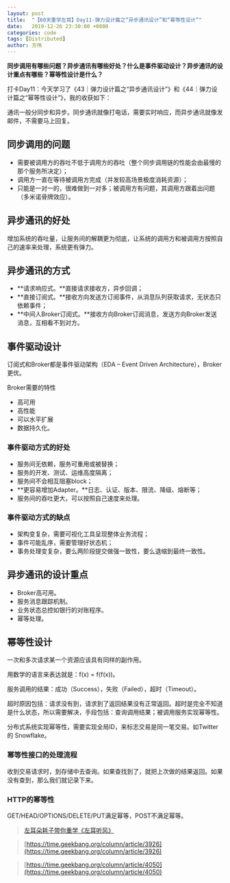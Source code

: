```yaml
---
layout: post
title:  "【60天重学左耳】Day11-弹力设计篇之“异步通讯设计”和“幂等性设计”"
date:   2019-12-26 23:30:00 +0800
categories: code
tags: [Distributed]
author: 方伟
---
```


**同步调用有哪些问题？异步通讯有哪些好处？什么是事件驱动设计？异步通讯的设计重点有哪些？幂等性设计是什么？**

<!--more-->

打卡Day11：今天学习了《43｜弹力设计篇之“异步通讯设计”》和《44｜弹力设计篇之“幂等性设计”》，我的收获如下：

通讯一般分同步和异步。同步通讯就像打电话，需要实时响应，而异步通讯就像发邮件，不需要马上回复。

## 同步调用的问题

* 需要被调用方的吞吐不低于调用方的吞吐（整个同步调用链的性能会由最慢的那个服务所决定）；
* 调用方一直在等待被调用方完成（并发较高场景极度消耗资源）；
* 只能是一对一的，很难做到一对多；被调用方有问题，其调用方跟着出问题（多米诺骨牌效应）。

## 异步通讯的好处

增加系统的吞吐量，让服务间的解耦更为彻底，让系统的调用方和被调用方按照自己的速率来处理，系统更有弹力。

## 异步通讯的方式

* **请求响应式。**直接请求接收方，异步回调；
* **直接订阅式。**接收方向发送方订阅事件，从消息队列获取请求，无状态只依赖事件；
* **中间人Broker订阅式。**接收方向Broker订阅消息，发送方向Broker发送消息，互相看不到对方。

## 事件驱动设计

订阅式和Broker都是事件驱动架构（EDA – Event Driven Architecture），Broker更优。

Broker需要的特性

* 高可用
* 高性能
* 可以水平扩展
* 数据持久化。


### 事件驱动方式的好处

* 服务间无依赖，服务可重用或被替换；
* 服务的开发、测试、运维高度隔离；
* 服务间不会相互阻塞block；
* **更容易增加Adapter。**日志、认证、版本、限流、降级、熔断等；
* 服务间的吞吐更大，可以按照自己速度来处理。

### 事件驱动方式的缺点

* 架构变复杂，需要可视化工具呈现整体业务流程；
* 事件可能乱序，需要管理好状态机；
* 事务处理变复杂，要么两阶段提交做强一致性，要么退缩到最终一致性。

## 异步通讯的设计重点

* Broker高可用。
* 服务消息跟踪机制。
* 业务状态总控如银行的对账程序。
* 幂等处理。

## 幂等性设计

一次和多次请求某一个资源应该具有同样的副作用。

用数学的语言来表达就是：f(x) = f(f(x))。

服务调用的结果：成功（Success），失败（Failed），超时（Timeout）。

超时原因包括：请求没有到，请求到了返回结果没有正常返回。超时是完全不知道是什么状态，所以需要解决，手段包括：查询调用结果；被调用服务实现幂等性。

分布式系统实现幂等性，需要实现全局ID，来标志交易是同一笔交易。如Twitter的 Snowflake。

### 幂等性接口的处理流程

收到交易请求时，到存储中去查询。如果查找到了，就把上次做的结果返回。如果没有查到，那么我们就记录下来。

### HTTP的幂等性

GET/HEAD/OPTIONS/DELETE/PUT满足幂等，POST不满足幂等。

> [左耳朵耗子带你重学《左耳听风》](https://time.geekbang.org/column/article/177414)

> [https://time.geekbang.org/column/article/3926](https://time.geekbang.org/column/article/3926)

> [https://time.geekbang.org/column/article/4050](https://time.geekbang.org/column/article/4050)


